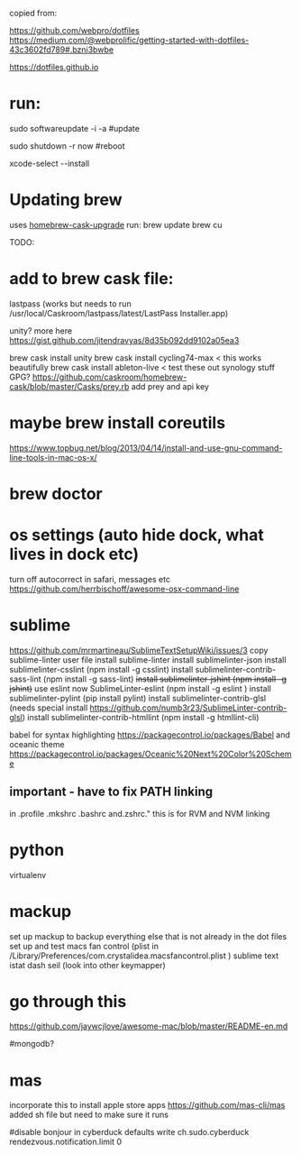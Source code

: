 copied from:

https://github.com/webpro/dotfiles
https://medium.com/@webprolific/getting-started-with-dotfiles-43c3602fd789#.bzni3bwbe

https://dotfiles.github.io

# run:

sudo softwareupdate -i -a #update

sudo shutdown -r now #reboot

xcode-select --install

# Updating brew
uses [homebrew-cask-upgrade](https://github.com/buo/homebrew-cask-upgrade)
run:
brew update
brew cu


TODO:

# add to brew cask file:
lastpass (works but needs to run /usr/local/Caskroom/lastpass/latest/LastPass Installer.app)

unity?
more here https://gist.github.com/jitendravyas/8d35b092dd9102a05ea3

brew cask install unity
brew cask install cycling74-max < this works beautifully
brew cask install ableton-live < test these out
synology stuff
GPG?
https://github.com/caskroom/homebrew-cask/blob/master/Casks/prey.rb add prey and api key

# maybe brew install coreutils
https://www.topbug.net/blog/2013/04/14/install-and-use-gnu-command-line-tools-in-mac-os-x/

# brew doctor

# os settings (auto hide dock, what lives in dock etc)
turn off autocorrect in safari, messages etc
https://github.com/herrbischoff/awesome-osx-command-line


# sublime
https://github.com/mrmartineau/SublimeTextSetupWiki/issues/3
copy sublime-linter user file 
install sublime-linter
install sublimelinter-json
install sublimelinter-csslint (npm install -g csslint)
install sublimelinter-contrib-sass-lint (npm install -g sass-lint)
~~install sublimelinter-jshint (npm install -g jshint)~~ use eslint now 
SublimeLinter-eslint (npm install -g eslint
)
install sublimelinter-pylint (pip install pylint)
install sublimelinter-contrib-glsl (needs special install https://github.com/numb3r23/SublimeLinter-contrib-glsl)
install sublimelinter-contrib-htmllint (npm install -g htmllint-cli)

babel for syntax highlighting https://packagecontrol.io/packages/Babel
and oceanic theme https://packagecontrol.io/packages/Oceanic%20Next%20Color%20Scheme

## important - have to fix  PATH linking 
in .profile .mkshrc .bashrc  and.zshrc."
this is for RVM and NVM linking

# python
virtualenv

# mackup
set up mackup to backup everything else that is not already in the dot files
set up and test macs fan control (plist in /Library/Preferences/com.crystalidea.macsfancontrol.plist )
sublime text
istat
dash
seil (look into other keymapper)

# go through this
https://github.com/jaywcjlove/awesome-mac/blob/master/README-en.md

#mongodb?

# mas
incorporate this to install apple store apps
https://github.com/mas-cli/mas
added sh file but need to make sure it runs

#disable bonjour in cyberduck
defaults write ch.sudo.cyberduck rendezvous.notification.limit 0
